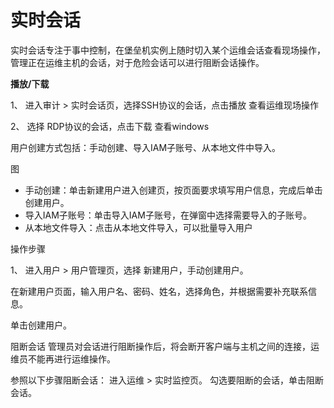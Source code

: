 # 实时会话

实时会话专注于事中控制，在堡垒机实例上随时切入某个运维会话查看现场操作，管理正在运维主机的会话，对于危险会话可以进行阻断会话操作。


**播放/下载**

1、 进入审计 > 实时会话页，选择SSH协议的会话，点击播放 查看运维现场操作

2、 选择 RDP协议的会话，点击下载 查看windows

用户创建方式包括：手动创建、导入IAM子账号、从本地文件中导入。

图


- 手动创建：单击新建用户进入创建页，按页面要求填写用户信息，完成后单击创建用户。
- 导入IAM子账号：单击导入IAM子账号，在弹窗中选择需要导入的子账号。
- 从本地文件导入：点击从本地文件导入，可以批量导入用户

操作步骤

1、 进入用户 > 用户管理页，选择 新建用户，手动创建用户。

  在新建用户页面，输入用户名、密码、姓名，选择角色，并根据需要补充联系信息。
  
  单击创建用户。
  
  
  阻断会话
管理员对会话进行阻断操作后，将会断开客户端与主机之间的连接，运维员不能再进行运维操作。

参照以下步骤阻断会话：
进入运维 > 实时监控页。
勾选要阻断的会话，单击阻断会话。
